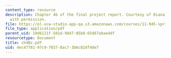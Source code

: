 ```yaml
---
content_type: resource
description: Chapter 4b of the final project report. Courtesy of Diana Bernal. Used
  with permission.
file: https://ol-ocw-studio-app-qa.s3.amazonaws.com/courses/11-945-springfield-studio-spring-2004/4ec4778197c970378ac73b6c82df4de7_ch4Bz.pdf
file_type: application/pdf
parent_uid: 19d6121f-501d-9847-05b0-65d67abae4df
resourcetype: Document
title: ch4Bz.pdf
uid: 4ec47781-97c9-7037-8ac7-3b6c82df4de7
---
```

